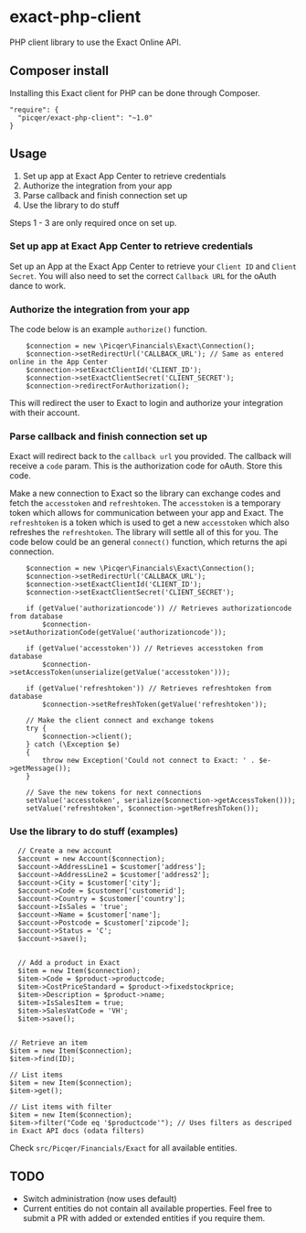 # exact-php-client

PHP client library to use the Exact Online API.

## Composer install
Installing this Exact client for PHP can be done through Composer.

    "require": {
      "picqer/exact-php-client": "~1.0"
    }
    
## Usage

1. Set up app at Exact App Center to retrieve credentials
2. Authorize the integration from your app
3. Parse callback and finish connection set up
4. Use the library to do stuff

Steps 1 - 3 are only required once on set up.

### Set up app at Exact App Center to retrieve credentials

Set up an App at the Exact App Center to retrieve your `Client ID` and `Client Secret`.
You will also need to set the correct `Callback URL` for the oAuth dance to work.

### Authorize the integration from your app

The code below is an example `authorize()` function.

        $connection = new \Picqer\Financials\Exact\Connection();
        $connection->setRedirectUrl('CALLBACK_URL'); // Same as entered online in the App Center
        $connection->setExactClientId('CLIENT_ID');
        $connection->setExactClientSecret('CLIENT_SECRET');
        $connection->redirectForAuthorization();

This will redirect the user to Exact to login and authorize your integration with their account.

### Parse callback and finish connection set up
Exact will redirect back to the `callback url` you provided. The callback will receive a `code` param. 
This is the authorization code for oAuth. Store this code.

Make a new connection to Exact so the library can exchange codes and fetch the `accesstoken` and `refreshtoken`.
The `accesstoken` is a temporary token which allows for communication between your app and Exact.
The `refreshtoken` is a token which is used to get a new `accesstoken` which also refreshes the `refreshtoken`. 
The library will settle all of this for you. The code below could be an general `connect()` function, which returns
the api connection.

        $connection = new \Picqer\Financials\Exact\Connection();
        $connection->setRedirectUrl('CALLBACK_URL');
        $connection->setExactClientId('CLIENT_ID');
        $connection->setExactClientSecret('CLIENT_SECRET');

        if (getValue('authorizationcode')) // Retrieves authorizationcode from database
            $connection->setAuthorizationCode(getValue('authorizationcode'));

        if (getValue('accesstoken')) // Retrieves accesstoken from database
            $connection->setAccessToken(unserialize(getValue('accesstoken')));

        if (getValue('refreshtoken')) // Retrieves refreshtoken from database
            $connection->setRefreshToken(getValue('refreshtoken'));

        // Make the client connect and exchange tokens
        try {
            $connection->client();
        } catch (\Exception $e)
        {
            throw new Exception('Could not connect to Exact: ' . $e->getMessage());
        }

        // Save the new tokens for next connections
        setValue('accesstoken', serialize($connection->getAccessToken()));
        setValue('refreshtoken', $connection->getRefreshToken());

### Use the library to do stuff (examples)

      // Create a new account
      $account = new Account($connection);
      $account->AddressLine1 = $customer['address'];
      $account->AddressLine2 = $customer['address2'];
      $account->City = $customer['city'];
      $account->Code = $customer['customerid'];
      $account->Country = $customer['country'];
      $account->IsSales = 'true';
      $account->Name = $customer['name'];
      $account->Postcode = $customer['zipcode'];
      $account->Status = 'C';
      $account->save();


      // Add a product in Exact
      $item = new Item($connection);
      $item->Code = $product->productcode;
      $item->CostPriceStandard = $product->fixedstockprice;
      $item->Description = $product->name;
      $item->IsSalesItem = true;
      $item->SalesVatCode = 'VH';
      $item->save();


    // Retrieve an item
    $item = new Item($connection);
    $item->find(ID);
    
    // List items
    $item = new Item($connection);
    $item->get();
    
    // List items with filter
    $item = new Item($connection);
    $item->filter("Code eq '$productcode'"); // Uses filters as descriped in Exact API docs (odata filters)

Check `src/Picqer/Financials/Exact` for all available entities.


## TODO
- Switch administration (now uses default)
- Current entities do not contain all available properties. Feel free to submit a PR with added or extended entities if you require them.


